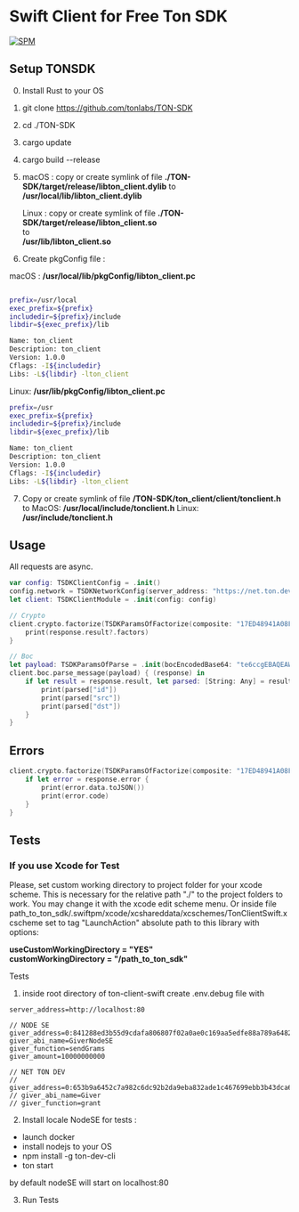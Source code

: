 # Swift Client for Free Ton SDK

[![SPM](https://img.shields.io/badge/swift-package%20manager-green)](https://swift.org/package-manager/)

## Setup TONSDK
0. Install Rust to your OS
1. git clone https://github.com/tonlabs/TON-SDK
2. cd ./TON-SDK
3. cargo update
4. cargo build --release
5. macOS :
    copy or create symlink of file 
**./TON-SDK/target/release/libton_client.dylib**
to 
**/usr/local/lib/libton_client.dylib**
    
    Linux :
    copy or create symlink of file 
**./TON-SDK/target/release/libton_client.so**   
to   
**/usr/lib/libton_client.so**
6. Create pkgConfig file :
    
macOS :
    **/usr/local/lib/pkgConfig/libton_client.pc**

```bash

prefix=/usr/local
exec_prefix=${prefix}
includedir=${prefix}/include
libdir=${exec_prefix}/lib

Name: ton_client
Description: ton_client
Version: 1.0.0
Cflags: -I${includedir}
Libs: -L${libdir} -lton_client

```
Linux:
    **/usr/lib/pkgConfig/libton_client.pc**
    
```bash
prefix=/usr
exec_prefix=${prefix}
includedir=${prefix}/include
libdir=${exec_prefix}/lib

Name: ton_client
Description: ton_client
Version: 1.0.0
Cflags: -I${includedir}
Libs: -L${libdir} -lton_client
```
7. Copy or create symlink of file 
**/TON-SDK/ton_client/client/tonclient.h**
to
MacOS:
**/usr/local/include/tonclient.h**
Linux:
**/usr/include/tonclient.h**

## Usage

All requests are async.

```swift
var config: TSDKClientConfig = .init()
config.network = TSDKNetworkConfig(server_address: "https://net.ton.dev")
let client: TSDKClientModule = .init(config: config)

// Crypto
client.crypto.factorize(TSDKParamsOfFactorize(composite: "17ED48941A08F981")) { (response) in
    print(response.result?.factors)
}

// Boc
let payload: TSDKParamsOfParse = .init(bocEncodedBase64: "te6ccgEBAQEAWAAAq2n+AAAAAAAAAAAAAAAAAAAAAAAAAAAAAAAAAAAAAAAAAAE/zMzMzMzMzMzMzMzMzMzMzMzMzMzMzMzMzMzMzMzMzMzSsG8DgAAAAAjuOu9NAL7BxYpA")
client.boc.parse_message(payload) { (response) in
    if let result = response.result, let parsed: [String: Any] = result.parsed.toDictionary() {
        print(parsed["id"])
        print(parsed["src"])
        print(parsed["dst"])
    }
}
```
## Errors

```swift
client.crypto.factorize(TSDKParamsOfFactorize(composite: "17ED48941A08F981")) { (response) in
    if let error = response.error {
        print(error.data.toJSON())
        print(error.code)
    }
}
```

## Tests
### If you use Xcode for Test

Please, set custom working directory to project folder for your xcode scheme. This is necessary for the relative path "./" to the project folders to work.
You may change it with the xcode edit scheme menu.
Or inside file path_to_ton_sdk/.swiftpm/xcode/xcshareddata/xcschemes/TonClientSwift.xcscheme
set to tag "LaunchAction" absolute path to this library with options:

**useCustomWorkingDirectory = "YES"**  
**customWorkingDirectory = "/path_to_ton_sdk"**


Tests

1. inside root directory of ton-client-swift create .env.debug file with 

```
server_address=http://localhost:80

// NODE SE
giver_address=0:841288ed3b55d9cdafa806807f02a0ae0c169aa5edfe88a789a6482429756a94
giver_abi_name=GiverNodeSE
giver_function=sendGrams
giver_amount=10000000000

// NET TON DEV
// giver_address=0:653b9a6452c7a982c6dc92b2da9eba832ade1c467699ebb3b43dca6d77b780dd
// giver_abi_name=Giver
// giver_function=grant
```

2. Install locale NodeSE for tests :
- launch docker
- install nodejs to your OS
- npm install -g ton-dev-cli
- ton start

by default nodeSE will start on localhost:80

3. Run Tests

